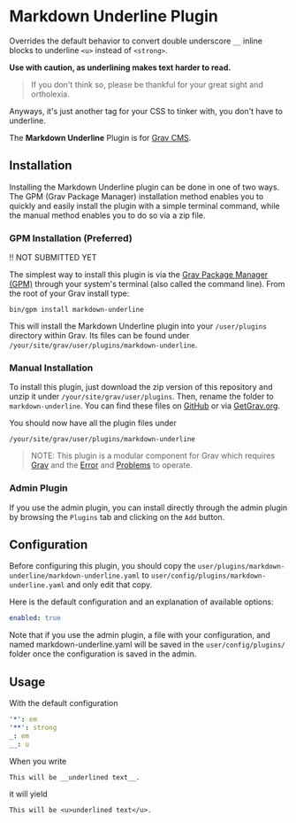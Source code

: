 # Markdown Underline Plugin

Overrides the default behavior to convert double underscore `__` inline blocks to underline `<u>` instead of `<strong>`.

**Use with caution, as underlining makes text harder to read.**

> If you don't think so, please be thankful for your great sight and ortholexia.

Anyways, it's just another tag for your CSS to tinker with, you don't have to underline.

The **Markdown Underline** Plugin is for [Grav CMS](http://github.com/getgrav/grav).

## Installation

Installing the Markdown Underline plugin can be done in one of two ways. The GPM (Grav Package Manager) installation method enables you to quickly and easily install the plugin with a simple terminal command, while the manual method enables you to do so via a zip file.

### GPM Installation (Preferred)

!! NOT SUBMITTED YET

The simplest way to install this plugin is via the [Grav Package Manager (GPM)](http://learn.getgrav.org/advanced/grav-gpm) through your system's terminal (also called the command line).  From the root of your Grav install type:

    bin/gpm install markdown-underline

This will install the Markdown Underline plugin into your `/user/plugins` directory within Grav. Its files can be found under `/your/site/grav/user/plugins/markdown-underline`.

### Manual Installation

To install this plugin, just download the zip version of this repository and unzip it under `/your/site/grav/user/plugins`. Then, rename the folder to `markdown-underline`. You can find these files on [GitHub](https://github.com/goutte/grav-plugin-markdown-underline) or via [GetGrav.org](http://getgrav.org/downloads/plugins#extras).

You should now have all the plugin files under

    /your/site/grav/user/plugins/markdown-underline
	
> NOTE: This plugin is a modular component for Grav which requires [Grav](http://github.com/getgrav/grav) and the [Error](https://github.com/getgrav/grav-plugin-error) and [Problems](https://github.com/getgrav/grav-plugin-problems) to operate.

### Admin Plugin

If you use the admin plugin, you can install directly through the admin plugin by browsing the `Plugins` tab and clicking on the `Add` button.

## Configuration

Before configuring this plugin, you should copy the `user/plugins/markdown-underline/markdown-underline.yaml` to `user/config/plugins/markdown-underline.yaml` and only edit that copy.

Here is the default configuration and an explanation of available options:

```yaml
enabled: true
```

Note that if you use the admin plugin, a file with your configuration, and named markdown-underline.yaml will be saved in the `user/config/plugins/` folder once the configuration is saved in the admin.

## Usage

With the default configuration

```yaml
'*': em
'**': strong
_: em
__: u
```

When you write

    This will be __underlined text__.

it will yield

    This will be <u>underlined text</u>.

